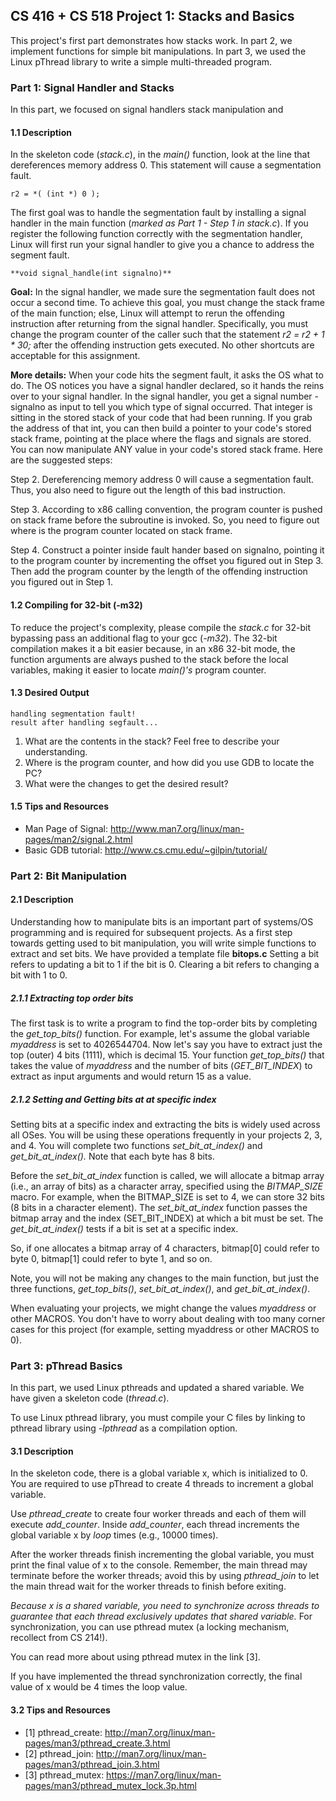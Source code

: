 ﻿## CS 416 + CS 518 Project 1: Stacks and Basics

This project's first part demonstrates how stacks work. In part 2, we implement functions for simple bit
manipulations. In part 3, we used the Linux pThread library to write a simple
multi-threaded program.

### Part 1: Signal Handler and Stacks
In this part, we focused on signal handlers stack manipulation and

#### 1.1 Description

In the skeleton code (*stack.c*), in the *main()* function, look at the line
that dereferences memory address 0.  This statement will cause a segmentation
fault.

```
r2 = *( (int *) 0 );
```
The first goal was to handle the segmentation fault by installing a signal
handler in the main function (*marked as Part 1 - Step 1 in stack.c*). If you
register the following function correctly with the segmentation handler, Linux
will first run your signal handler to give you a chance to address the segment
fault.

```
**void signal_handle(int signalno)**
```

**Goal:** In the signal handler, we made sure the segmentation fault does
not occur a second time. To achieve this goal, you must change the stack frame
of the main function; else, Linux will attempt to rerun the offending
instruction after returning from the signal handler. Specifically, you must
change the program counter of the caller such that the statement
*r2 = r2 + 1 * 30;* after the offending instruction
gets executed. No other shortcuts are acceptable for this assignment.

**More details:** When your code hits the segment fault, it asks the OS what to
do. The OS notices you have a signal handler declared, so it hands the reins
over to your signal handler. In the signal handler, you get a signal number -
signalno as input to tell you which type of signal occurred. That integer is
sitting in the stored stack of your code that had been running. If you grab the
address of that int, you can then build a pointer to your code's stored stack
frame, pointing at the place where the flags and signals are stored. You can
now manipulate ANY value in your code's stored stack frame. Here are the
suggested steps:

Step 2. Dereferencing memory address 0 will cause a segmentation fault. Thus,
you also need to figure out the length of this bad instruction.

Step 3. According to x86 calling convention, the program counter is pushed on
stack frame before the subroutine is invoked. So, you need to figure out where
is the program counter located on stack frame. 

Step 4. Construct a pointer inside fault hander based on signalno,
pointing it to the program counter by incrementing the offset you figured out
in Step 3. Then add the program counter by the length of the offending instruction 
you figured out in Step 1.

#### 1.2 Compiling for 32-bit (-m32)
To reduce the project's complexity, please compile the *stack.c* for
32-bit bypassing pass an additional flag to your gcc (*-m32*). 
The 32-bit compilation makes it a bit easier because, in an
x86 32-bit mode, the function arguments are always pushed to the stack before
the local variables, making it easier to locate *main()'s* program counter.

#### 1.3 Desired Output
    handling segmentation fault!
    result after handling segfault...

1. What are the contents in the stack? Feel free to describe your understanding.
2. Where is the program counter, and how did you use GDB to locate the PC?
3. What were the changes to get the desired result?


#### 1.5 Tips and Resources

- Man Page of Signal: http://www.man7.org/linux/man-pages/man2/signal.2.html
- Basic GDB tutorial: http://www.cs.cmu.edu/~gilpin/tutorial/ 


### Part 2: Bit Manipulation

#### 2.1 Description
Understanding how to manipulate bits is an important part of systems/OS
programming and is required for subsequent projects. As a first step towards
getting used to bit manipulation, you will write simple functions to extract
and set bits. We have provided a template file **bitops.c** 
Setting a bit refers to updating a bit to 1 if the bit is 0. Clearing a 
bit refers to changing a bit with 1 to 0. 

##### 2.1.1 Extracting top order bits
The first task is to write a program to find the top-order bits by completing
the  *get_top_bits()* function. For example, let's assume the global variable
*myaddress* is set to 4026544704. Now let's say you have to extract just the
top (outer) 4 bits (1111), which is decimal 15.  Your function
*get_top_bits()* that takes the value of *myaddress* and the number of bits
(*GET_BIT_INDEX*) to extract as input arguments and would return 15 as a value.

##### 2.1.2 Setting and Getting bits at at specific index
Setting bits at a specific index and extracting the bits is widely used across
all OSes. You will be using these operations frequently in your projects 2, 3,
and 4. You will complete two functions *set_bit_at_index()* and
*get_bit_at_index().* Note that each byte has 8 bits.

Before the *set_bit_at_index* function is called, we will allocate a bitmap
array (i.e., an array of bits) as a character array, specified using the
*BITMAP_SIZE* macro. For example, when the BITMAP_SIZE is set to 4, we can store 32
bits (8 bits in a character element). The
*set_bit_at_index* function passes the bitmap array and the index
(SET_BIT_INDEX) at which a bit must be set. The *get_bit_at_index()* tests if a
bit is set at a specific index.

So, if one allocates a bitmap array of 4 characters, bitmap[0] could refer to 
byte 0, bitmap[1] could refer to byte 1, and so on. 

Note, you will not be making any changes to the main function, but just the
three functions, *get_top_bits()*, *set_bit_at_index()*,  and
*get_bit_at_index()*.

When evaluating your projects, we might change the values *myaddress* or other MACROS. 
You don't have to worry about dealing with too many
corner cases for this project (for example, setting myaddress or other MACROS
to 0).

### Part 3: pThread Basics
In this part, we used Linux pthreads and updated a 
shared variable. We have given a skeleton code (*thread.c*). 

To use Linux pthread library, you must compile your C files by linking 
to pthread library using *-lpthread* as a compilation option.

#### 3.1 Description
In the skeleton code, there is a global variable x, which is initialized to 0. 
You are required to use pThread to create 4 threads to increment a global 
variable. 

Use *pthread_create* to create four worker threads and each of them will execute
*add_counter*. Inside *add_counter*, each thread increments the global variable x 
by *loop* times (e.g., 10000 times).

After the worker threads finish incrementing the global variable, you must print the
final value of x to the console. Remember, the main thread may terminate before
the worker threads; avoid this by using *pthread_join* to let the main thread
wait for the worker threads to finish before exiting.

*Because x is a shared variable, you need to synchronize across threads to guarantee that 
each thread exclusively updates that shared variable.* 
For synchronization, you can use pthread mutex (a locking mechanism, recollect from CS 214!). 

You can read more about using pthread mutex in the link [3].

If you have implemented the thread synchronization correctly, the final value of 
x would be 4 times the loop value. 

#### 3.2 Tips and Resources
- [1] pthread_create: http://man7.org/linux/man-pages/man3/pthread_create.3.html
- [2] pthread_join: http://man7.org/linux/man-pages/man3/pthread_join.3.html
- [3] pthread_mutex: https://man7.org/linux/man-pages/man3/pthread_mutex_lock.3p.html

